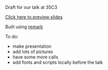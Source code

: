 Draft for our talk at 35C3

[Click here to preview slides](https://yunity.github.io/35c3-foodsaving-talk/)

Built using [remark](https://github.com/gnab/remark)

To do:
- make presentation
- add lots of pictures
- have some more calls
- add fonts and scripts locally before the talk
